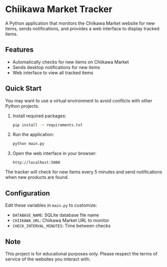 # Chiikawa Market Tracker

A Python application that monitors the Chiikawa Market website for new items, sends notifications, and provides a web interface to display tracked items.

## Features

- Automatically checks for new items on Chiikawa Market
- Sends desktop notifications for new items
- Web interface to view all tracked items

## Quick Start

You may want to use a virtual environment to avoid conflicts with other Python projects.

1. Install required packages:
    ```bash
    pip install -r requirements.txt
    ```

2. Run the application:
    ```bash
    python main.py
    ```

3. Open the web interface in your browser:
    ```
    http://localhost:5000
    ```

The tracker will check for new items every 5 minutes and send notifications when new products are found.

## Configuration

Edit these variables in `main.py` to customize:

- `DATABASE_NAME`: SQLite database file name
- `CHIIKAWA_URL`: Chiikawa Market URL to monitor
- `CHECK_INTERVAL_MINUTES`: Time between checks

## Note

This project is for educational purposes only. Please respect the terms of service of the websites you interact with.
